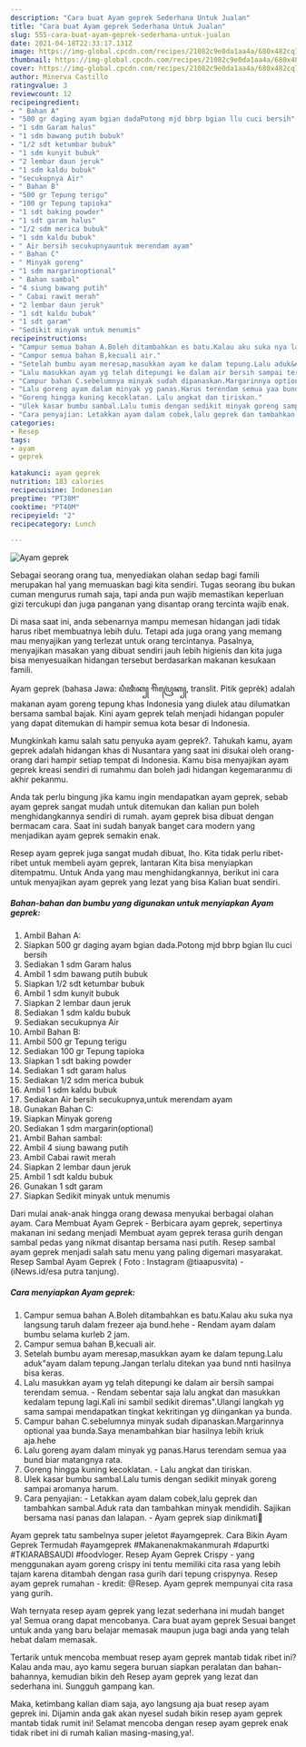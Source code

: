 ```yaml
---
description: "Cara buat Ayam geprek Sederhana Untuk Jualan"
title: "Cara buat Ayam geprek Sederhana Untuk Jualan"
slug: 555-cara-buat-ayam-geprek-sederhana-untuk-jualan
date: 2021-04-18T22:33:17.131Z
image: https://img-global.cpcdn.com/recipes/21082c9e0da1aa4a/680x482cq70/ayam-geprek-foto-resep-utama.jpg
thumbnail: https://img-global.cpcdn.com/recipes/21082c9e0da1aa4a/680x482cq70/ayam-geprek-foto-resep-utama.jpg
cover: https://img-global.cpcdn.com/recipes/21082c9e0da1aa4a/680x482cq70/ayam-geprek-foto-resep-utama.jpg
author: Minerva Castillo
ratingvalue: 3
reviewcount: 12
recipeingredient:
- " Bahan A"
- "500 gr daging ayam bgian dadaPotong mjd bbrp bgian llu cuci bersih"
- "1 sdm Garam halus"
- "1 sdm bawang putih bubuk"
- "1/2 sdt ketumbar bubuk"
- "1 sdm kunyit bubuk"
- "2 lembar daun jeruk"
- "1 sdm kaldu bubuk"
- "secukupnya Air"
- " Bahan B"
- "500 gr Tepung terigu"
- "100 gr Tepung tapioka"
- "1 sdt baking powder"
- "1 sdt garam halus"
- "1/2 sdm merica bubuk"
- "1 sdm kaldu bubuk"
- " Air bersih secukupnyauntuk merendam ayam"
- " Bahan C"
- " Minyak goreng"
- "1 sdm margarinoptional"
- " Bahan sambal"
- "4 siung bawang putih"
- " Cabai rawit merah"
- "2 lembar daun jeruk"
- "1 sdt kaldu bubuk"
- "1 sdt garam"
- "Sedikit minyak untuk menumis"
recipeinstructions:
- "Campur semua bahan A.Boleh ditambahkan es batu.Kalau aku suka nya langsung taruh dalam frezeer aja bund.hehe Rendam ayam dalam bumbu selama kurleb 2 jam."
- "Campur semua bahan B,kecuali air."
- "Setelah bumbu ayam meresap,masukkan ayam ke dalam tepung.Lalu aduk&#34;ayam dalam tepung.Jangan terlalu ditekan yaa bund nnti hasilnya bisa keras."
- "Lalu masukkan ayam yg telah ditepungi ke dalam air bersih sampai terendam semua. Rendam sebentar saja lalu angkat dan masukkan kedalam tepung lagi.Kali ini sambil sedikit diremas&#34;.Ulangi langkah yg sama sampai mendapatkan tingkat kekritingan yg diingankan ya bunda."
- "Campur bahan C.sebelumnya minyak sudah dipanaskan.Margarinnya optional yaa bunda.Saya menambahkan biar hasilnya lebih kriuk aja.hehe"
- "Lalu goreng ayam dalam minyak yg panas.Harus terendam semua yaa bund biar matangnya rata."
- "Goreng hingga kuning kecoklatan. Lalu angkat dan tiriskan."
- "Ulek kasar bumbu sambal.Lalu tumis dengan sedikit minyak goreng sampai aromanya harum."
- "Cara penyajian: Letakkan ayam dalam cobek,lalu geprek dan tambahkan sambal.Aduk rata dan tambahkan minyak mendidih. Sajikan bersama nasi panas dan lalapan. Ayam geprek siap dinikmati🤤"
categories:
- Resep
tags:
- ayam
- geprek

katakunci: ayam geprek 
nutrition: 183 calories
recipecuisine: Indonesian
preptime: "PT38M"
cooktime: "PT40M"
recipeyield: "2"
recipecategory: Lunch

---
```



![Ayam geprek](https://img-global.cpcdn.com/recipes/21082c9e0da1aa4a/680x482cq70/ayam-geprek-foto-resep-utama.jpg)

Sebagai seorang orang tua, menyediakan olahan sedap bagi famili merupakan hal yang memuaskan bagi kita sendiri. Tugas seorang ibu bukan cuman mengurus rumah saja, tapi anda pun wajib memastikan keperluan gizi tercukupi dan juga panganan yang disantap orang tercinta wajib enak.

Di masa  saat ini, anda sebenarnya mampu memesan hidangan jadi tidak harus ribet membuatnya lebih dulu. Tetapi ada juga orang yang memang mau menyajikan yang terlezat untuk orang tercintanya. Pasalnya, menyajikan masakan yang dibuat sendiri jauh lebih higienis dan kita juga bisa menyesuaikan hidangan tersebut berdasarkan makanan kesukaan famili. 

Ayam geprek (bahasa Jawa: ꦥꦶꦠꦶꦏ꧀ ꦒꦼꦥꦿꦺꦏ꧀, translit. Pitik geprèk) adalah makanan ayam goreng tepung khas Indonesia yang diulek atau dilumatkan bersama sambal bajak. Kini ayam geprek telah menjadi hidangan populer yang dapat ditemukan di hampir semua kota besar di Indonesia.

Mungkinkah kamu salah satu penyuka ayam geprek?. Tahukah kamu, ayam geprek adalah hidangan khas di Nusantara yang saat ini disukai oleh orang-orang dari hampir setiap tempat di Indonesia. Kamu bisa menyajikan ayam geprek kreasi sendiri di rumahmu dan boleh jadi hidangan kegemaranmu di akhir pekanmu.

Anda tak perlu bingung jika kamu ingin mendapatkan ayam geprek, sebab ayam geprek sangat mudah untuk ditemukan dan kalian pun boleh menghidangkannya sendiri di rumah. ayam geprek bisa dibuat dengan bermacam cara. Saat ini sudah banyak banget cara modern yang menjadikan ayam geprek semakin enak.

Resep ayam geprek juga sangat mudah dibuat, lho. Kita tidak perlu ribet-ribet untuk membeli ayam geprek, lantaran Kita bisa menyiapkan ditempatmu. Untuk Anda yang mau menghidangkannya, berikut ini cara untuk menyajikan ayam geprek yang lezat yang bisa Kalian buat sendiri.

<!--inarticleads1-->

##### Bahan-bahan dan bumbu yang digunakan untuk menyiapkan Ayam geprek:

1. Ambil  Bahan A:
1. Siapkan 500 gr daging ayam bgian dada.Potong mjd bbrp bgian llu cuci bersih
1. Sediakan 1 sdm Garam halus
1. Ambil 1 sdm bawang putih bubuk
1. Siapkan 1/2 sdt ketumbar bubuk
1. Ambil 1 sdm kunyit bubuk
1. Siapkan 2 lembar daun jeruk
1. Sediakan 1 sdm kaldu bubuk
1. Sediakan secukupnya Air
1. Ambil  Bahan B:
1. Ambil 500 gr Tepung terigu
1. Sediakan 100 gr Tepung tapioka
1. Siapkan 1 sdt baking powder
1. Sediakan 1 sdt garam halus
1. Sediakan 1/2 sdm merica bubuk
1. Ambil 1 sdm kaldu bubuk
1. Sediakan  Air bersih secukupnya,untuk merendam ayam
1. Gunakan  Bahan C:
1. Siapkan  Minyak goreng
1. Sediakan 1 sdm margarin(optional)
1. Ambil  Bahan sambal:
1. Ambil 4 siung bawang putih
1. Ambil  Cabai rawit merah
1. Siapkan 2 lembar daun jeruk
1. Ambil 1 sdt kaldu bubuk
1. Gunakan 1 sdt garam
1. Siapkan Sedikit minyak untuk menumis


Dari mulai anak-anak hingga orang dewasa menyukai berbagai olahan ayam. Cara Membuat Ayam Geprek - Berbicara ayam geprek, sepertinya makanan ini sedang menjadi Membuat ayam geprek terasa gurih dengan sambal pedas yang nikmat disantap bersama nasi putih. Resep sambal ayam geprek menjadi salah satu menu yang paling digemari masyarakat. Resep Sambal Ayam Geprek ( Foto : Instagram @tiaapusvita) - (iNews.id/esa putra tanjung). 

<!--inarticleads2-->

##### Cara menyiapkan Ayam geprek:

1. Campur semua bahan A.Boleh ditambahkan es batu.Kalau aku suka nya langsung taruh dalam frezeer aja bund.hehe - Rendam ayam dalam bumbu selama kurleb 2 jam.
1. Campur semua bahan B,kecuali air.
1. Setelah bumbu ayam meresap,masukkan ayam ke dalam tepung.Lalu aduk&#34;ayam dalam tepung.Jangan terlalu ditekan yaa bund nnti hasilnya bisa keras.
1. Lalu masukkan ayam yg telah ditepungi ke dalam air bersih sampai terendam semua. - Rendam sebentar saja lalu angkat dan masukkan kedalam tepung lagi.Kali ini sambil sedikit diremas&#34;.Ulangi langkah yg sama sampai mendapatkan tingkat kekritingan yg diingankan ya bunda.
1. Campur bahan C.sebelumnya minyak sudah dipanaskan.Margarinnya optional yaa bunda.Saya menambahkan biar hasilnya lebih kriuk aja.hehe
1. Lalu goreng ayam dalam minyak yg panas.Harus terendam semua yaa bund biar matangnya rata.
1. Goreng hingga kuning kecoklatan. - Lalu angkat dan tiriskan.
1. Ulek kasar bumbu sambal.Lalu tumis dengan sedikit minyak goreng sampai aromanya harum.
1. Cara penyajian: - Letakkan ayam dalam cobek,lalu geprek dan tambahkan sambal.Aduk rata dan tambahkan minyak mendidih. Sajikan bersama nasi panas dan lalapan. - Ayam geprek siap dinikmati🤤


Ayam geprek tatu sambelnya super jeletot #ayamgeprek. Cara Bikin Ayam Geprek Termudah #ayamgeprek #Makanenakmakanmurah #dapurtki #TKIARABSAUDI #foodvloger. Resep Ayam Geprek Crispy - yang menggunakan ayam goreng crispy ini tentu memiliki cita rasa yang lebih tajam karena ditambah dengan rasa gurih dari tepung crispynya. Resep ayam geprek rumahan - kredit: @Resep. Ayam geprek mempunyai cita rasa yang gurih. 

Wah ternyata resep ayam geprek yang lezat sederhana ini mudah banget ya! Semua orang dapat mencobanya. Cara buat ayam geprek Sesuai banget untuk anda yang baru belajar memasak maupun juga bagi anda yang telah hebat dalam memasak.

Tertarik untuk mencoba membuat resep ayam geprek mantab tidak ribet ini? Kalau anda mau, ayo kamu segera buruan siapkan peralatan dan bahan-bahannya, kemudian bikin deh Resep ayam geprek yang lezat dan sederhana ini. Sungguh gampang kan. 

Maka, ketimbang kalian diam saja, ayo langsung aja buat resep ayam geprek ini. Dijamin anda gak akan nyesel sudah bikin resep ayam geprek mantab tidak rumit ini! Selamat mencoba dengan resep ayam geprek enak tidak ribet ini di rumah kalian masing-masing,ya!.


